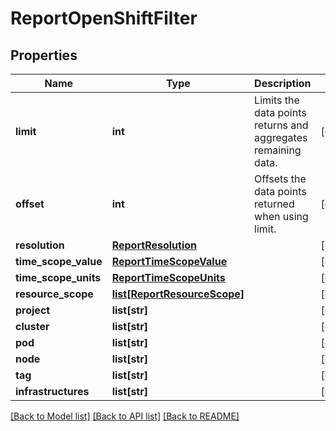 # ReportOpenShiftFilter

## Properties
Name | Type | Description | Notes
------------ | ------------- | ------------- | -------------
**limit** | **int** | Limits the data points returns and aggregates remaining data. | [optional] 
**offset** | **int** | Offsets the data points returned when using limit. | [optional] 
**resolution** | [**ReportResolution**](ReportResolution.md) |  | [optional] 
**time_scope_value** | [**ReportTimeScopeValue**](ReportTimeScopeValue.md) |  | [optional] 
**time_scope_units** | [**ReportTimeScopeUnits**](ReportTimeScopeUnits.md) |  | [optional] 
**resource_scope** | [**list[ReportResourceScope]**](ReportResourceScope.md) |  | [optional] 
**project** | **list[str]** |  | [optional] 
**cluster** | **list[str]** |  | [optional] 
**pod** | **list[str]** |  | [optional] 
**node** | **list[str]** |  | [optional] 
**tag** | **list[str]** |  | [optional] 
**infrastructures** | **list[str]** |  | [optional] 

[[Back to Model list]](../README.md#documentation-for-models) [[Back to API list]](../README.md#documentation-for-api-endpoints) [[Back to README]](../README.md)


